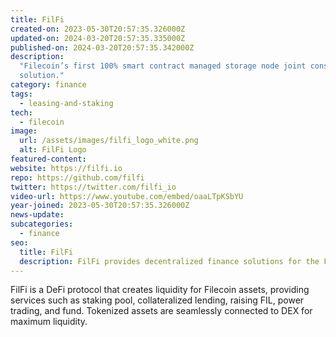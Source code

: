 ```yaml
---
title: FilFi
created-on: 2023-05-30T20:57:35.326000Z
updated-on: 2024-03-20T20:57:35.335000Z
published-on: 2024-03-20T20:57:35.342000Z
description:
  "Filecoin’s first 100% smart contract managed storage node joint construction
  solution."
category: finance
tags:
  - leasing-and-staking
tech:
  - filecoin
image:
  url: /assets/images/filfi_logo_white.png
  alt: FilFi Logo
featured-content:
website: https://filfi.io
repo: https://github.com/filfi
twitter: https://twitter.com/filfi_io
video-url: https://www.youtube.com/embed/oaaLTpKSbYU
year-joined: 2023-05-30T20:57:35.326000Z
news-update:
subcategories:
  - finance
seo:
  title: FilFi
  description: FilFi provides decentralized finance solutions for the Filecoin network.
---
```


FilFi is a DeFi protocol that creates liquidity for Filecoin assets, providing services such as staking pool, collateralized lending, raising FIL, power trading, and fund. Tokenized assets are seamlessly connected to DEX for maximum liquidity.

